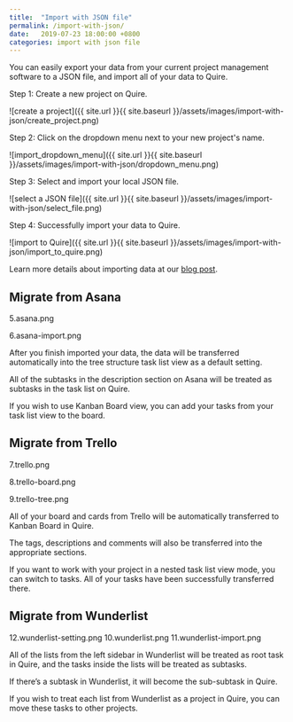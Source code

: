 ```yaml
---
title:  "Import with JSON file"
permalink: /import-with-json/
date:   2019-07-23 18:00:00 +0800
categories: import with json file
---
```

You can easily export your data from your current project management software to a JSON file, and import all of your data to Quire.

Step 1: Create a new project on Quire. 

![create a project]({{ site.url }}{{ site.baseurl }}/assets/images/import-with-json/create_project.png)

Step 2: Click on the dropdown menu next to your new project's name. 

![import_dropdown_menu]({{ site.url }}{{ site.baseurl }}/assets/images/import-with-json/dropdown_menu.png)

Step 3: Select and import your local JSON file.

![select a JSON file]({{ site.url }}{{ site.baseurl }}/assets/images/import-with-json/select_file.png)

Step 4: Successfully import your data to Quire.

![import to Quire]({{ site.url }}{{ site.baseurl }}/assets/images/import-with-json/import_to_quire.png)

Learn more details about importing data at our [blog post](https://quire.io/blog/p/Import-Your-Data-From-Other-Project-Management-Software.html).

## Migrate from Asana

5.asana.png

6.asana-import.png

After you finish imported your data, the data will be transferred automatically into the tree structure task list view as a default setting. 

All of the subtasks in the description section on Asana will be treated as subtasks in the task list on Quire. 

If you wish to use Kanban Board view, you can add your tasks from your task list view to the board.

## Migrate from Trello

7.trello.png

8.trello-board.png

9.trello-tree.png

All of your board and cards from Trello will be automatically transferred to Kanban Board in Quire. 

The tags, descriptions and comments will also be transferred into the appropriate sections. 

If you want to work with your project in a nested task list view mode, you can switch to tasks. All of your tasks have been successfully transferred there.

## Migrate from Wunderlist

12.wunderlist-setting.png
10.wunderlist.png
11.wunderlist-import.png

All of the lists from the left sidebar in Wunderlist will be treated as root task in Quire, and the tasks inside the lists will be treated as subtasks. 

If there’s a subtask in Wunderlist, it will become the sub-subtask in Quire. 

If you wish to treat each list from Wunderlist as a project in Quire, you can move these tasks to other projects.